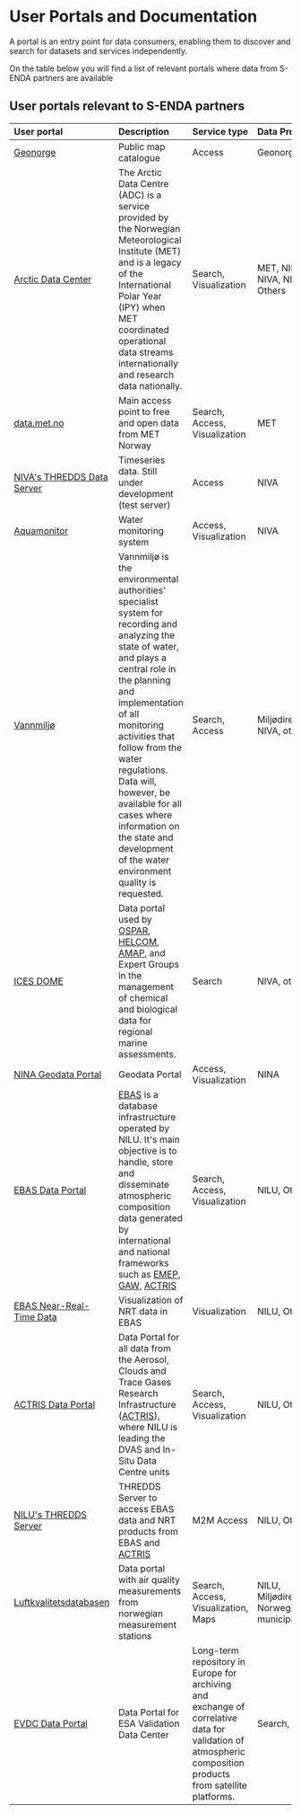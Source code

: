 # User Portals and Documentation


A portal is an entry point for data consumers, enabling them to discover and search for datasets and services independently.

On the table below you will find a list of relevant portals where data from S-ENDA partners are available

## User portals relevant to S-ENDA partners

|User portal|Description|Service type|Data Producer|
|:----|:----|:----|:----|
|[Geonorge](https://www.geonorge.no/)| Public map catalogue| Access | Geonorge
|[Arctic Data Center](https://adc.met.no/)|The Arctic Data Centre (ADC) is a service provided by the Norwegian Meteorological Institute (MET) and is a legacy of the International Polar Year (IPY) when MET coordinated operational data streams internationally and research data nationally.|Search, Visualization|MET, NILU, NIVA, NINA, Others|
|[data.met.no](https://data.met.no/)|Main access point to free and open data from MET Norway|Search, Access, Visualization|MET|
|[NIVA's THREDDS Data Server](https://thredds.t.niva.no/thredds/info/serverInfo.html)|Timeseries data. Still under development (test server)|Access|NIVA|
|[Aquamonitor](https://aquamonitor.niva.no/portal/)| Water monitoring system| Access, Visualization| NIVA|
|[Vannmiljø](https://vannmiljo.miljodirektoratet.no/)|Vannmiljø is the environmental authorities' specialist system for recording and analyzing the state of water, and plays a central role in the planning and implementation of all monitoring activities that follow from the water regulations. Data will, however, be available for all cases where information on the state and development of the water environment quality is requested.|Search, Access| Miljødirektoratet, NIVA, others|
|[ICES DOME](https://dome.ices.dk/ohat/)| Data portal used by [OSPAR](https://www.ospar.org/), [HELCOM](https://helcom.fi/), [AMAP](https://www.amap.no/), and Expert Groups in the management of chemical and biological data for regional marine assessments.|Search|NIVA, others
|[NINA Geodata Portal](https://https://geodata.nina.no/)| Geodata Portal | Access, Visualization | NINA |
|[EBAS Data Portal](https://ebas-data.nilu.no/)| [EBAS](https://ebas.nilu.no/) is a database infrastructure operated by NILU. It's main objective is to handle, store and disseminate atmospheric composition data generated by international and national frameworks such as [EMEP](https://www.emep.int/), [GAW](https://public.wmo.int/en/programmes/global-atmosphere-watch-programme), [ACTRIS](https://www.actris.eu/) | Search, Access, Visualization | NILU, Others |
|[EBAS Near-Real-Time Data](https://ebas-nrt.nilu.no/)| Visualization of NRT data in EBAS | Visualization | NILU, Others |
|[ACTRIS Data Portal](https://actris.nilu.no/)| Data Portal for all data from the Aerosol, Clouds and Trace Gases Research Infrastructure ([ACTRIS](https://www.amap.no/)), where NILU is leading the DVAS and In-Situ Data Centre units | Search, Access, Visualization | NILU, Others |
|[NILU's THREDDS Server](https://thredds.nilu.no/thredds/catalog.html)| THREDDS Server to access EBAS data and NRT products from EBAS and [ACTRIS](https://www.actris.eu/) | M2M Access | NILU, Others|
|[Luftkvalitetsdatabasen](https://luftkvalitet.nilu.no/)| Data portal with air quality measurements from norwegian measurement stations| Search, Access, Visualization, Maps | NILU, Miljødirektoratet, Norwegian municipalies |
|[EVDC Data Portal](https://evdc.esa.int/)| Data Portal for ESA Validation Data Center | Long-term repository in Europe for archiving and exchange of correlative data for validation of atmospheric composition products from satellite platforms. | Search, Access| NILU, Others |
